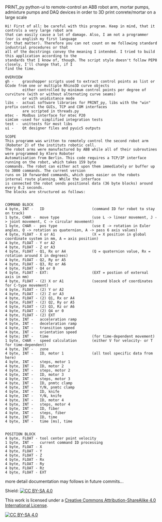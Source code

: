  PRINT_py
    python-ui to remote-control an ABB robot arm, mortar pumps, admixture pumps and DAQ devices in order to 3D print conrete/mortar on a large scale

    Hi! First of all: be careful with this program. Keep in mind, that it controls a very large robot arm
    that can easily cause a lot of damage. Also, I am not a programmer (nor is english my first language
    for that matter). Therefore you can not count on me following standard industrial procedures or that 
    all of the docstrings convey the meaning I intended. I tried to build this application according to the 
    standards that I know of, though. The script style doesn't follow PEP8 closely, I'll change that, if I 
    find the time.

    OVERVIEW
    gh -    grasshopper scripts used to extract control points as list or GCode from one or multiple Rhino3D curve objects
            either controlled by minimum control points per degree of curviture (with or without alternating curve seams)
            or with unidistance mode
    libs -  actual software libraries for PRINT_py, libs with the "win" prefix control the GUIs, TCP and COM interfaces
            are scripted in threads.py
    mtec -  Modbus interface for mtec P20
    simCom -used for simplified integration tests 
    test -  unittests für most libs
    ui -    Qt designer files and pyuic5 outputs

    SCOPE
    This programm was written to remotely control the second robot arm (Roboter 2) of the instituts robotic cell.
    The robot arms were manufactured by ABB while all of their subroutines were programmed by Klero Roboter 
    Automatisation from Berlin. This code requires a TCP/IP interface running on the robot, which takes 159 byte 
    commands. The robot can either act upon them immediately or buffer up to 3000 commands. The current version
    runs on 10 forwarded commands, which goes easier on the robots internal route planning. While the interface 
    is connected the robot sends positional data (36 byte blocks) around every 0.2 seconds.
    The blocks are structured as follows:
 

    COMMAND BLOCK
    4 byte, INT -   ID                      (command ID for robot to stay on track)
    1 byte, CHAR -  move type               (use L -> linear movement, J -> joint movement, C -> circular movement)
    1 byte, CHAR -  pos type                (use E -> rotation in Euler angles, Q -> rotation as quaternion, A -> pass 6 axis values)
    4 byte, FLOAT - X or A1                 (X = X position in global coordinate system in mm, A = axis position)
    4 byte, FLOAT - Y or A2
    4 byte, FLOAT - Z or A3
    4 byte, FLOAT - Q1, Rx or A4            (Q = quaternion value, Rx = rotation around X in degrees)
    4 byte, FLOAT - Q2, Ry or A5
    4 byte, FLOAT - Q3, Rz or A6
    4 byte, FLOAT - Q4 or 0
    4 byte, FLOAT - EXT:                    (EXT = postion of external axis in mm)
    4 byte, FLOAT - (2) X or A1             (second block of coordinates for C-type movement)
    4 byte, FLOAT - (2) Y or A2
    4 byte, FLOAT - (2) Z or A3
    4 byte, FLOAT - (2) Q1, Rx or A4
    4 byte, FLOAT - (2) Q2, Ry or A5
    4 byte, FLOAT - (2) Q3, Rz or A6
    4 byte, FLOAT - (2) Q4 or 0
    4 byte, FLOAT - (2) EXT
    4 byte, INT -   acceleration ramp
    4 byte, INT -   deceleration ramp
    4 byte, INT -   transition speed
    4 byte, INT -   orientation speed
    4 byte; INT -   time                    (for time-dependent movement)
    1 byte, CHAR -  speed calculation       (either V for velocity- or T for time-dependent)
    4 byte, INT -   zone
    4 byte, INT -   ID, motor 1             (all tool specific data from here)
    4 byte, INT -   steps, motor 1
    4 byte, INT -   ID, motor 2
    4 byte, INT -   steps, motor 2
    4 byte, INT -   ID, motor 3
    4 byte, INT -   steps, motor 3
    4 byte, INT -   ID, pnmtc clamp
    4 byte, INT -   Y/N, pnmtc clamp
    4 byte, INT -   ID, knife
    4 byte, INT -   Y/N, knife
    4 byte, INT -   ID, motor 4
    4 byte, INT -   steps, motor 4
    4 byte, INT -   ID, fiber
    4 byte, INT -   steps, fiber
    4 byte, INT -   ID, time
    4 byte, INT -   time [ms], time
 

    POSITION BLOCK
    4 byte, FLOAT - tool center point velocity
    1 byte, INT -   current command ID processing
    4 byte, FLOAT - X
    4 byte, FLOAT - Y
    4 byte, FLOAT - Z
    4 byte, FLOAT - Rx
    4 byte, FLOAT - Ry
    4 byte, FLOAT - Rz
    4 byte, FLOAT - EXT

more detail documentation may follows in future commits...


Shield: [![CC BY-SA 4.0][cc-by-sa-shield]][cc-by-sa]

This work is licensed under a
[Creative Commons Attribution-ShareAlike 4.0 International License][cc-by-sa].

[![CC BY-SA 4.0][cc-by-sa-image]][cc-by-sa]

[cc-by-sa]: http://creativecommons.org/licenses/by-sa/4.0/
[cc-by-sa-image]: https://licensebuttons.net/l/by-sa/4.0/88x31.png
[cc-by-sa-shield]: https://img.shields.io/badge/License-CC%20BY--SA%204.0-lightgrey.svg
